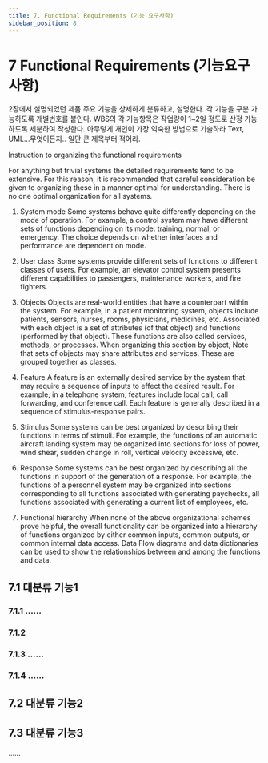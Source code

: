 ```yaml
---
title: 7. Functional Requirements (기능 요구사항)
sidebar_position: 8
---
```



# 7	Functional Requirements (기능요구사항)
2장에서 설명되었던 제품 주요 기능을 상세하게 분류하고, 설명한다.
각 기능을 구분 가능하도록 개별번호를 붙인다.
WBS의 각 기능항목은 작업량이 1~2일 정도로 산정 가능하도록 세분하여 작성한다.
아무렇게 개인이 가장 익숙한 방법으로 기술하라
Text, UML…무엇이든지..
일단 큰 제목부터 적어라.

Instruction to organizing the functional requirements

For anything but trivial systems the detailed requirements tend to be extensive. For this reason, it is recommended
that careful consideration be given to organizing these in a manner optimal for understanding.
There is no one optimal organization for all systems.

1. System mode
   Some systems behave quite differently depending on the mode of operation. For example, a control system
   may have different sets of functions depending on its mode: training, normal, or emergency. The choice depends on whether interfaces and performance are dependent on mode.

2. User class
   Some systems provide different sets of functions to different classes of users. For example, an elevator
   control system presents different capabilities to passengers, maintenance workers, and fire fighters.

3. Objects
   Objects are real-world entities that have a counterpart within the system. For example, in a patient monitoring
   system, objects include patients, sensors, nurses, rooms, physicians, medicines, etc. Associated with
   each object is a set of attributes (of that object) and functions (performed by that object). These functions are
   also called services, methods, or processes. When organizing this section by object, Note that sets of objects may share attributes and services. These are grouped together as classes.

4. Feature
   A feature is an externally desired service by the system that may require a sequence of inputs to effect the
   desired result. For example, in a telephone system, features include local call, call forwarding, and conference
   call. Each feature is generally described in a sequence of stimulus-response pairs.

5. Stimulus
   Some systems can be best organized by describing their functions in terms of stimuli. For example, the functions
   of an automatic aircraft landing system may be organized into sections for loss of power, wind shear,
   sudden change in roll, vertical velocity excessive, etc.

6. Response
   Some systems can be best organized by describing all the functions in support of the generation of a
   response. For example, the functions of a personnel system may be organized into sections corresponding to
   all functions associated with generating paychecks, all functions associated with generating a current list of
   employees, etc.

7. Functional hierarchy
   When none of the above organizational schemes prove helpful, the overall functionality can be organized
   into a hierarchy of functions organized by either common inputs, common outputs, or common internal data
   access. Data Flow diagrams and data dictionaries can be used to show the relationships between and among
   the functions and data.


## 7.1	대분류 기능1
### 7.1.1 	 ……
### 7.1.2 
### 7.1.3 	……
### 7.1.4 	……


## 7.2	 대분류 기능2
## 7.3	 대분류 기능3
…… 
